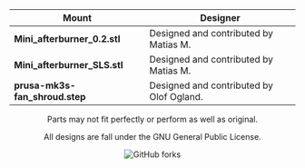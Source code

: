 </div>

|Mount|Designer|
|--|--|
|**Mini_afterburner_0.2.stl**|Designed and contributed by Matias M.|
|**Mini_afterburner_SLS.stl**|Designed and contributed by Matias M.   |
|**prusa-mk3s-fan_shroud.step**|Designed and contributed by Olof Ogland.|

</div>

<p align="center" ></p>

</div>

</div>

<p align="center" >Parts may not fit perfectly or perform as well as original.</p>
<p align="center" > All designs are fall under the GNU General Public License.</p>
</div>

<div align="center" >

  ![GitHub forks](https://img.shields.io/github/forks/keyquesttech/Rtv6)
